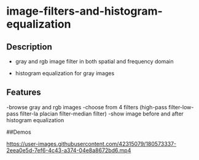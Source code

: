 # image-filters-and-histogram-equalization
## Description
- gray and rgb image filter in both spatial and frequency domain

- histogram equalization for gray images

## Features
-browse gray and rgb images
-choose from 4 filters (high-pass filter-low-pass filter-la placian filter-median filter)
-show image before and after histogram equalization

##Demos

https://user-images.githubusercontent.com/42315079/180573337-2eea0e5d-7ef6-4c43-a374-04e8a8672bd6.mp4

